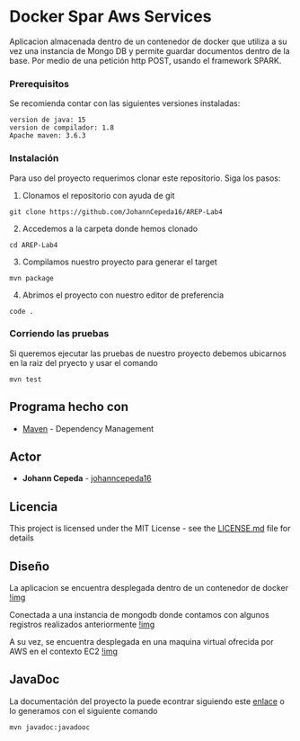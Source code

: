 # Docker Spar Aws Services

Aplicacion almacenada dentro de un contenedor de docker que utiliza a su vez una instancia de Mongo DB y permite guardar documentos dentro de la base. Por medio de una petición http POST, usando el framework SPARK.

### Prerequisitos
Se recomienda contar con las siguientes versiones instaladas:
```
version de java: 15
version de compilador: 1.8
Apache maven: 3.6.3 
```

### Instalación
Para uso del proyecto requerimos clonar este repositorio. Siga los pasos:

1. Clonamos el repositorio con ayuda de git
```
git clone https://github.com/JohannCepeda16/AREP-Lab4
```

2. Accedemos a la carpeta donde hemos clonado
```
cd AREP-Lab4
```

3. Compilamos nuestro proyecto para generar el target
```
mvn package
```

4. Abrimos el proyecto con nuestro editor de preferencia
```
code .
```

### Corriendo las pruebas
Si queremos ejecutar las pruebas de nuestro proyecto debemos ubicarnos en la raiz del pryecto y usar el comando
```
mvn test
```

## Programa hecho con

* [Maven](https://maven.apache.org/) - Dependency Management

## Actor

* **Johann Cepeda** - [johanncepeda16]("https://github.com/JohannCepeda16")


## Licencia

This project is licensed under the MIT License - see the [LICENSE.md](LICENSE.txt) file for details

## Diseño

La aplicacion se encuentra desplegada dentro de un contenedor de docker 
[!img](https://github.com/JohannCepeda16/AREP-Lab4/tree/main/resources/docker.PNG)

Conectada a una instancia de mongodb donde contamos con algunos registros realizados anteriormente
[!img](https://github.com/JohannCepeda16/AREP-Lab4/tree/main/resources/mongo.PNG)

A su vez, se encuentra desplegada en una maquina virtual ofrecida por AWS en el contexto EC2
[!img](https://github.com/JohannCepeda16/AREP-Lab4/tree/main/resources/aws.PNG)

## JavaDoc

La documentación del proyecto la puede econtrar siguiendo este  [enlace](https://github.com/JohannCepeda16/AREP-Lab4/tree/main/src/site/apidocs) o lo generamos con el siguiente comando 
```
mvn javadoc:javadooc
```




